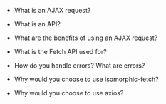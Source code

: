 * What is an AJAX request?

* What is an API?

* What are the benefits of using an AJAX request?

* What is the Fetch API used for?

* How do you handle errors? What are errors?

* Why would you choose to use isomorphic-fetch?

* Why would you choose to use axios?